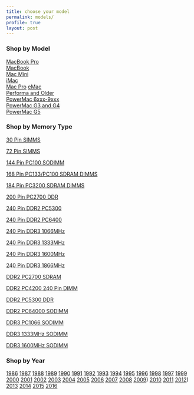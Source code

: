 ```yaml
---
title: choose your model
permalink: models/
profile: true
layout: post
---
```




### Shop by Model

<a href="http://ramseeker.com/2014/10/macbook-pro-memory-upgrade-prices/" target="_blank">MacBook Pro</a>    
<a href="http://ramseeker.com/2014/10/macbook-memory-upgrade-prices/" target="_blank">MacBook</a>   
<a href="http://ramseeker.com/2014/10/mac-mini-memory-upgrade-prices/" target="_blank">Mac Mini</a>  
<a href="http://ramseeker.com/2014/10/apple-imac-memory-upgrade-prices">iMac</a>   
<a href="http://ramseeker.com/apple-mac-pro-memory-upgrades" target="_blank">Mac Pro</a>
<a href="http://ramseeker.com/apple-emac-memory-upgrades" target="_blank">eMac</a>    
<a href="http://ramseeker.com/apple-performa-and-older-mac-memory-upgrades" target="_blank">Performa and Older</a>   <BR>
<a href="http://ramseeker.com/apple-powermac-6xxx-9xxx-memory-upgrades" target="_blank">PowerMac 6xxx-9xxx</a>   
<a href="http://ramseeker.com/apple-powermac-g3-and-powermac-g4-memory-upgrades" target="_blank">PowerMac G3 and G4</a>   
<a href="http://ramseeker.com/apple-powermac-g5-memory-upgrades" target="_blank">PowerMac G5</a>

### Shop by Memory Type

[30 Pin SIMMS](http://ramseeker.com/30-pin-simms)

[72 Pin SIMMS](http://ramseeker.com/72-pin-simm-memory-upgrade-prices/)

[144 Pin PC100 SODIMM](http://ramseeker.com/144pin-pc100-so-dimm-memory-upgrade-prices/)

[168 Pin PC133/PC100 SDRAM DIMMS](http://ramseeker.com/168-pin-pc133100-sdram-dimms/)

[184 Pin PC3200 SDRAM DIMMS](http://ramseeker.com/184-pin-ddr2-pc3200-sdram-memory-upgrade-prices/)

[200 Pin PC2700 DDR](http://ramseeker.com/200-pin-pc2700-ddr-memory-upgrade-prices/)  

[240 Pin DDR2 PC5300](http://ramseeker.com/240-pin-ddr2-pc5300-sdram-memory-upgrade-prices/)

[240 Pin DDR2 PC6400](http://ramseeker.com/240-pin-ddr2-pc6400-memory-upgrade-prices/)

[240 Pin DDR3 1066MHz](http://ramseeker.com/240-pin-ddr3-1066/)

[240 Pin DDR3 1333MHz](http://ramseeker.com/240-pin-ddr3-1333mhz-memory-upgrade-prices/)

[240 Pin DDR3 1600MHz](http://ramseeker.com/240-pin-ddr3-1600mhz-memory-upgrades)

[240 Pin DDR3 1866MHz](http://ramseeker.com/240pin-ddr3-1866mhz-sdram-memory-upgrade-prices)

[DDR2 PC2700 SDRAM](http://ramseeker.com/ddr2-pc2700-memory-upgrades/)

[DDR2 PC4200 240 Pin DIMM](http://ramseeker.com/ddr2-pc4200-240-pin-dimm-memory-upgrades/)

[DDR2 PC5300 DDR](http://ramseeker.com/ddr2-pc5300-memory-upgrades/)

[DDR2 PC64000 SODIMM](http://ramseeker.com/ddr2-pc6400-memory-upgrades-apple-macbook-pro-imac/)

[DDR3 PC1066 SODIMM](http://ramseeker.com/ddr3-1066-apple-memory-upgrades-macbook-pro-mac-mini-imac/)

[DDR3 1333MHz SODIMM](http://ramseeker.com/ddr3-1333mhz-apple-macbook-pro-mac-mini-imac-memory-upgrade-prices/)

[DDR3 1600MHz SODIMM](http://ramseeker.com/ddr3-1600mhz-memory-upgrade-prices-apple-macbook-pro-mac-mini-imac/)


### Shop by Year

[1986](http://ramseeker.com/1986-apple-computer-memory-upgrade-prices/)
[1987](http://ramseeker.com/1987-apple-computer-memory-upgrade-prices/)
[1988](http://ramseeker.com/1987-apple-computer-memory-upgrade-prices/)
[1989](http://ramseeker.com/1987-apple-computer-memory-upgrade-prices/)
[1990](http://ramseeker.com/1990-apple-computer-memory-upgrade-prices/)
[1991](http://ramseeker.com/1991-apple-computer-memory-upgrade-prices/)
[1992](http://ramseeker.com/1992-apple-computer-memory-upgrade-prices/)
[1993](http://ramseeker.com/1993-apple-computer-memory-upgrade-prices/)
[1994](http://ramseeker.com/1993-apple-computer-memory-upgrade-prices/)
[1995](http://ramseeker.com/1995-apple-computer-memory-upgrade-prices/)
[1996](http://ramseeker.com/1996-apple-computer-memory-upgrade-prices/)
[1998](http://ramseeker.com/1998-apple-computer-memory-upgrade-prices/)
[1997](http://ramseeker.com/1997-apple-computer-memory-upgrade-prices/)
[1999](http://ramseeker.com/1999-apple-computer-memory-upgrade-prices/)
[2000](http://ramseeker.com/2000-apple-computer-memory-upgrade-prices/)
[2001](http://ramseeker.com/2001-apple-computer-memory-upgrade-prices/)
[2002](http://ramseeker.com/2002-apple-computer-memory-upgrade-prices/)
[2003](http://ramseeker.com/2003-apple-computer-memory-upgrade-prices/)
[2004](http://ramseeker.com/2004-apple-computer-memory-upgrade-prices/)
[2005](http://ramseeker.com/2005-apple-computer-memory-upgrade-prices/)
[2006](http://ramseeker.com/2006-apple-computer-memory-upgrade-prices/)
[2007](http://ramseeker.com/2007-apple-computer-memory-upgrade-prices/)
[2008](http://ramseeker.com/2008-apple-computer-memory-upgrade-prices/)
[2009](http://ramseeker.com/2008-apple-computer-memory-upgrade-prices/))
[2010](http://ramseeker.com/2010-apple-computer-memory-upgrade-prices/)
[2011](http://ramseeker.com/2011-apple-computer-memory-upgrade-prices/)
[2012](http://ramseeker.com/2011-apple-computer-memory-upgrade-prices/))
[2013](http://ramseeker.com/2013-apple-computer-memory-upgrade-prices/)
[2014](http://ramseeker.com/2014-apple-computer-memory-upgrade-prices/)
[2015](http://ramseeker.com/2015-apple-computer-memory-upgrade-prices/)
[2016](http://ramseeker.com/2016-apple-computer-memory-upgrade-prices/)
